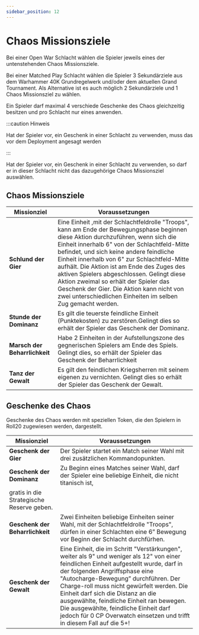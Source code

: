 ```yaml
---
sidebar_position: 12
---
```


# Chaos Missionsziele

Bei einer Open War Schlacht wählen die Spieler jeweils eines der untenstehenden Chaos Missionsziele.

Bei einer Matched Play Schlacht wählen die Spieler 3 Sekundärziele aus dem Warhammer 40K Grundregelwerk und/oder dem aktuellen Grand Tournament. Als Alternative ist es auch möglich 2 Sekundärziele und 1 Chaos Missionsziel zu wählen.

Ein Spieler darf maximal 4 verschiede Geschenke des Chaos gleichzeitig besitzen und pro Schlacht nur eines anwenden.

:::caution Hinweis

Hat der Spieler vor, ein Geschenk in einer Schlacht zu verwenden, muss das vor dem Deployment angesagt werden

:::

Hat der Spieler vor, ein Geschenk in einer Schlacht zu verwenden, so darf er in dieser Schlacht nicht das dazugehörige Chaos Missionsziel auswählen.

## Chaos Missionsziele

|Missionziel|Voraussetzungen|
|---|---|
|**Schlund der Gier**|Eine Einheit ,mit der Schlachtfeldrolle "Troops", kann am Ende der Bewegungsphase beginnen diese Aktion durchzuführen, wenn sich die Einheit innerhalb 6" von der Schlachtfeld-Mitte befindet, und sich keine andere feindliche Einheit innerhalb von 6" zur Schlachtfeld-Mitte aufhält. Die Aktion ist am Ende des Zuges des aktiven Spielers abgeschlossen. Gelingt diese Aktion zweimal so erhält der Spieler das Geschenk der Gier. Die Aktion kann nicht von zwei unterschiedlichen Einheiten im selben Zug gemacht werden.|
|**Stunde der Dominanz**|Es gilt die teuerste feindliche Einheit (Punktekosten) zu zerstören.Gelingt dies so erhält der Spieler das Geschenk der Dominanz.|
|**Marsch der Beharrlichkeit**|Habe 2 Einheiten in der Aufstellungszone des gegnerischen Spielers am Ende des Spiels. Gelingt dies, so erhält der Spieler das Geschenk der Beharrlichkeit|
|**Tanz der Gewalt**|Es gilt den feindlichen Kriegsherren mit seinem eigenen zu vernichten. Gelingt dies so erhält der Spieler das Geschenk der Gewalt.|

## Geschenke des Chaos

Geschenke des Chaos werden mit speziellen Token, die den Spielern in Roll20 zugewiesen werden,
dargestellt.

|Missionziel|Voraussetzungen|
|---|---|
|**Geschenk der Gier**|Der Spieler startet ein Match seiner Wahl mit drei zusätzlichen Kommandopunkten.|
|**Geschenk der Dominanz**|Zu Beginn eines Matches seiner Wahl, darf der Spieler eine beliebige Einheit, die nicht titanisch ist,
gratis in die Strategische Reserve geben.|
|**Geschenk der Beharrlichkeit**|Zwei Einheiten beliebige Einheiten seiner Wahl, mit der Schlachtfeldrolle "Troops", dürfen in einer Schlachten eine 6” Bewegung vor Beginn der Schlacht durchfürhen.|
|**Geschenk der Gewalt**|Eine Einheit, die im Schritt "Verstärkungen", weiter als 9" und weniger als 12" von einer feindlichen Einheit aufgestellt wurde, darf in der folgenden Angriffsphase eine "Autocharge-Bewegung” durchführen. Der Charge-roll muss nicht gewürfelt werden. Die Einheit darf sich die Distanz an die ausgewählte, feindliche Einheit ran bewegen. Die ausgewählte, feindliche Einheit darf jedoch für 0 CP Overwatch einsetzen und trifft in diesem Fall auf die 5+!|